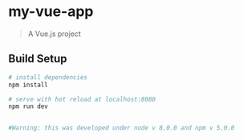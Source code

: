 # my-vue-app

> A Vue.js project

## Build Setup

``` bash
# install dependencies
npm install

# serve with hot reload at localhost:8080
npm run dev


#Warning: this was developed under node v 8.0.0 and npm v 5.0.0
